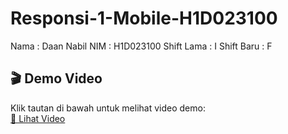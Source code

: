 # Responsi-1-Mobile-H1D023100
Nama : Daan Nabil
NIM : H1D023100
Shift Lama : I
Shift Baru : F

## 🎬 Demo Video

Klik tautan di bawah untuk melihat video demo:  
[🎥 Lihat Video](https://github.com/Nabeel211/Responsi-1-Mobile-H1D023100/blob/main/app/demo/video-demo.mp4)
